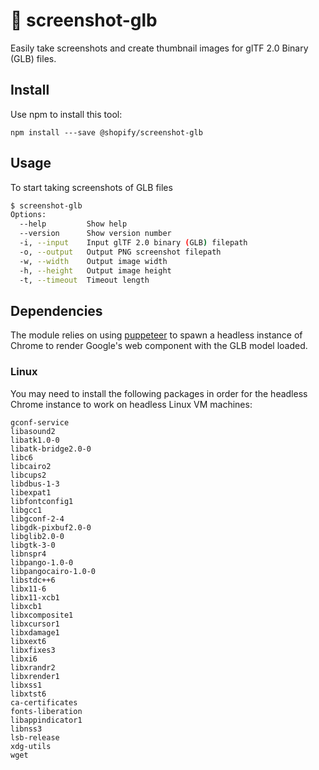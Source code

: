 # 📸 screenshot-glb

Easily take screenshots and create thumbnail images for glTF 2.0 Binary (GLB) files.

## Install

Use npm to install this tool:

`npm install ---save @shopify/screenshot-glb`

## Usage

To start taking screenshots of GLB files

```sh
$ screenshot-glb
Options:
  --help         Show help                                              [boolean]
  --version      Show version number                                    [boolean]
  -i, --input    Input glTF 2.0 binary (GLB) filepath                  [required]
  -o, --output   Output PNG screenshot filepath                        [required]
  -w, --width    Output image width
  -h, --height   Output image height
  -t, --timeout  Timeout length
```

## Dependencies

The module relies on using [puppeteer](https://www.npmjs.com/package/puppeteer) to spawn a headless instance of Chrome to render Google's [<model-viewer>](https://github.com/GoogleWebComponents/model-viewer) web component with the GLB model loaded. 
  
### Linux

You may need to install the following packages in order for the headless Chrome instance to work on headless Linux VM machines:

```
gconf-service 
libasound2 
libatk1.0-0 
libatk-bridge2.0-0 
libc6 
libcairo2 
libcups2 
libdbus-1-3 
libexpat1 
libfontconfig1 
libgcc1 
libgconf-2-4 
libgdk-pixbuf2.0-0
libglib2.0-0 
libgtk-3-0
libnspr4
libpango-1.0-0
libpangocairo-1.0-0
libstdc++6 
libx11-6 
libx11-xcb1 
libxcb1 
libxcomposite1 
libxcursor1 
libxdamage1 
libxext6 
libxfixes3 
libxi6 
libxrandr2 
libxrender1
libxss1 
libxtst6 
ca-certificates 
fonts-liberation 
libappindicator1 
libnss3 
lsb-release 
xdg-utils
wget
```

